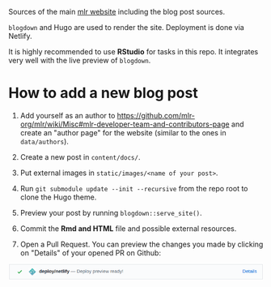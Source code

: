 Sources of the main [mlr website](https://mlr-web.netlify.com/) including the blog post sources.

`blogdown` and Hugo are used to render the site. Deployment is done via Netlify.

It is highly recommended to use **RStudio** for tasks in this repo. 
It integrates very well with the live preview of `blogdown`.

# How to add a new blog post

1. Add yourself as an author to https://github.com/mlr-org/mlr/wiki/Misc#mlr-developer-team-and-contributors-page and create an "author page" for the website (similar to the ones in `data/authors`).

1. Create a new post in `content/docs/`.

1. Put external images in `static/images/<name of your post>`.

1. Run `git submodule update --init --recursive` from the repo root to clone the Hugo theme.

1. Preview your post by running `blogdown::serve_site()`.

1. Commit the **Rmd and HTML** file and possible external resources.

1. Open a Pull Request. You can preview the changes you made by clicking on "Details" of your opened PR on Github:

![](static/images/readme01.png)
